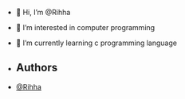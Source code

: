 - 👋 Hi, I’m @Rihha
- 👀 I’m interested in computer programming
- 🌱 I’m currently learning c programming language
- ## Authors

- [@Rihha](https://github.com/Rihha)

<!---
Rihha/Rihha is a ✨ special ✨ repository because its `README.md` (this file) appears on your GitHub profile.
You can click the Preview link to take a look at your changes.
--->
